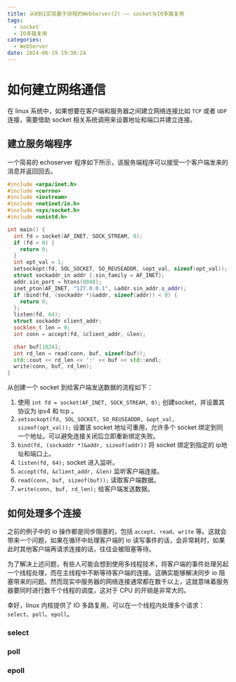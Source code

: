 ```yaml
---
title: 从0到1实现基于协程的WebServer(2) —— socket与IO多路复用
tags:
  - socket
  - IO多路复用
categories:
  - WebServer
date: 2024-06-19 19:38:24
---
```

# 如何建立网络通信
在 linux 系统中，如果想要在客户端和服务器之间建立网络连接比如 `TCP` 或者 `UDP` 连接，需要借助 socket 相关系统调用来设置地址和端口并建立连接。
## 建立服务端程序
一个简易的 echoserver 程序如下所示，该服务端程序可以接受一个客户端发来的消息并返回回去。
```cpp
#include <arpa/inet.h>
#include <cerrno>
#include <iostream>
#include <netinet/in.h>
#include <sys/socket.h>
#include <unistd.h>

int main() {
  int fd = socket(AF_INET, SOCK_STREAM, 0);
  if (fd < 0) {
    return 0;
  }
  int opt_val = 1;
  setsockopt(fd, SOL_SOCKET, SO_REUSEADDR, &opt_val, sizeof(opt_val));
  struct sockaddr_in addr {.sin_family = AF_INET};
  addr.sin_port = htons(8848);
  inet_pton(AF_INET, "127.0.0.1", &addr.sin_addr.s_addr);
  if (bind(fd, (sockaddr *)&addr, sizeof(addr)) < 0) {
    return 0;
  };
  listen(fd, 64);
  struct sockaddr client_addr;
  socklen_t len = 0;
  int conn = accept(fd, &client_addr, &len);

  char buf[1024];
  int rd_len = read(conn, buf, sizeof(buf));
  std::cout << rd_len << ':' << buf << std::endl;
  write(conn, buf, rd_len);
}
```
从创建一个 socket 到给客户端发送数据的流程如下：
1. 使用 `int fd = socket(AF_INET, SOCK_STREAM, 0);` 创建socket，并设置其协议为 ipv4 和 tcp 。
2. `setsockopt(fd, SOL_SOCKET, SO_REUSEADDR, &opt_val, sizeof(opt_val));` 设置该 socket 地址可重用，允许多个 socket 绑定到同一个地址。可以避免连接关闭后立即重新绑定失败。
3. `bind(fd, (sockaddr *)&addr, sizeof(addr))` 将 socket 绑定到指定的 ip地址和端口上。
4. `listen(fd, 64);` socket 进入监听。
5. `accept(fd, &client_addr, &len)` 监听客户端连接。
6. `read(conn, buf, sizeof(buf));` 读取客户端数据。
7. `write(conn, buf, rd_len);` 给客户端发送数据。
## 如何处理多个连接
之前的例子中的 io 操作都是同步阻塞的，包括 `accept`、`read`、`write` 等。这就会带来一个问题，如果在循环中处理客户端的 io 读写事件的话，会非常耗时，如果此时其他客户端再请求连接的话，往往会被阻塞等待。

为了解决上述问题，有些人可能会想到使用多线程技术，将客户端的事件处理另起一个线程处理，而在主线程中不断等待客户端的连接。这确实能够解决同步 io 阻塞带来的问题。然而现实中服务器的网络连接通常都在数千以上，这就意味着服务器要同时进行数千个线程的调度，这对于 CPU 的开销是非常大的。

幸好，linux 内核提供了 IO 多路复用，可以在一个线程内处理多个请求：`select`、`poll`、`epoll`。
### select
### poll
### epoll